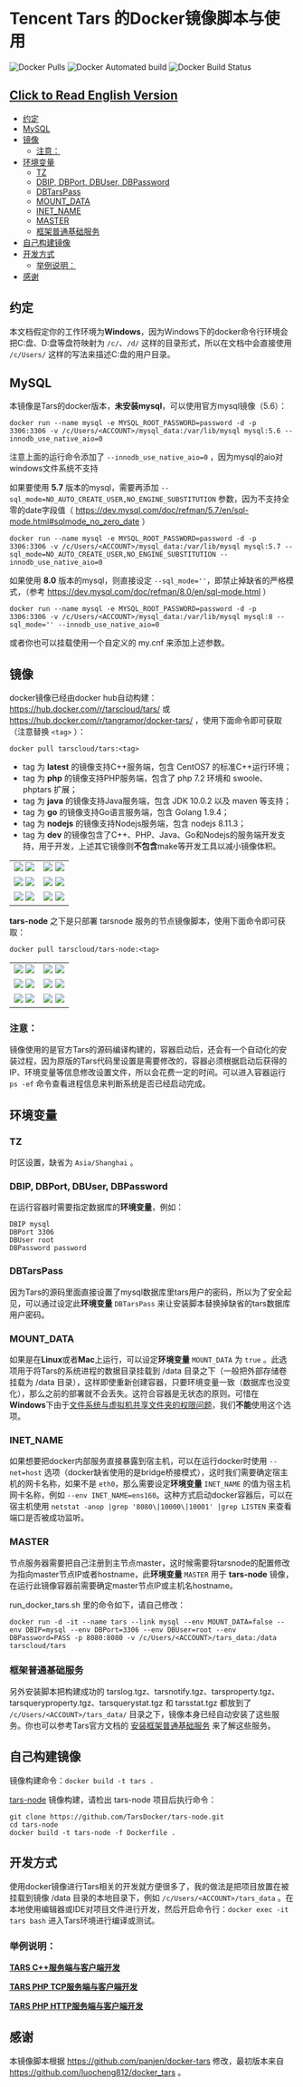 # Tencent Tars 的Docker镜像脚本与使用

![Docker Pulls](https://img.shields.io/docker/pulls/tarscloud/tars.svg) ![Docker Automated build](https://img.shields.io/docker/automated/tarscloud/tars.svg) ![Docker Build Status](https://img.shields.io/docker/build/tarscloud/tars.svg)

## [Click to Read English Version](https://github.com/tangramor/docker-tars/blob/master/docs/README_en.md)

* [约定](#约定)
* [MySQL](#mysql)
* [镜像](#镜像)
  * [注意：](#注意)
* [环境变量](#环境变量)
  * [TZ](#tz)
  * [DBIP, DBPort, DBUser, DBPassword](#dbip-dbport-dbuser-dbpassword)
  * [DBTarsPass](#dbtarspass)
  * [MOUNT_DATA](#mount_data)
  * [INET_NAME](#inet_name)
  * [MASTER](#master)
  * [框架普通基础服务](#框架普通基础服务)
* [自己构建镜像](#自己构建镜像)
* [开发方式](#开发方式)
  * [举例说明：](#举例说明)
* [感谢](#感谢)


约定
-----

本文档假定你的工作环境为**Windows**，因为Windows下的docker命令行环境会把C:盘、D:盘等盘符映射为 `/c/`、`/d/` 这样的目录形式，所以在文档中会直接使用 `/c/Users/` 这样的写法来描述C:盘的用户目录。


MySQL
-----

本镜像是Tars的docker版本，**未安装mysql**，可以使用官方mysql镜像（5.6）：
```
docker run --name mysql -e MYSQL_ROOT_PASSWORD=password -d -p 3306:3306 -v /c/Users/<ACCOUNT>/mysql_data:/var/lib/mysql mysql:5.6 --innodb_use_native_aio=0
```

注意上面的运行命令添加了 `--innodb_use_native_aio=0` ，因为mysql的aio对windows文件系统不支持


如果要使用 **5.7** 版本的mysql，需要再添加 `--sql_mode=NO_AUTO_CREATE_USER,NO_ENGINE_SUBSTITUTION` 参数，因为不支持全零的date字段值（ https://dev.mysql.com/doc/refman/5.7/en/sql-mode.html#sqlmode_no_zero_date ）
```
docker run --name mysql -e MYSQL_ROOT_PASSWORD=password -d -p 3306:3306 -v /c/Users/<ACCOUNT>/mysql_data:/var/lib/mysql mysql:5.7 --sql_mode=NO_AUTO_CREATE_USER,NO_ENGINE_SUBSTITUTION --innodb_use_native_aio=0
```


如果使用 **8.0** 版本的mysql，则直接设定 `--sql_mode=''`，即禁止掉缺省的严格模式，（参考 https://dev.mysql.com/doc/refman/8.0/en/sql-mode.html ）

```
docker run --name mysql -e MYSQL_ROOT_PASSWORD=password -d -p 3306:3306 -v /c/Users/<ACCOUNT>/mysql_data:/var/lib/mysql mysql:8 --sql_mode='' --innodb_use_native_aio=0
```

或者你也可以挂载使用一个自定义的 my.cnf 来添加上述参数。



镜像
----

docker镜像已经由docker hub自动构建：https://hub.docker.com/r/tarscloud/tars/ 或 https://hub.docker.com/r/tangramor/docker-tars/ ，使用下面命令即可获取（注意替换 `<tag>` ）：
```
docker pull tarscloud/tars:<tag>
```
* tag 为 **latest** 的镜像支持C++服务端，包含 CentOS7 的标准C++运行环境；
* tag 为 **php** 的镜像支持PHP服务端，包含了 php 7.2 环境和 swoole、phptars 扩展；
* tag 为 **java** 的镜像支持Java服务端，包含 JDK 10.0.2 以及 maven 等支持；
* tag 为 **go** 的镜像支持Go语言服务端，包含 Golang 1.9.4；
* tag 为 **nodejs** 的镜像支持Nodejs服务端，包含 nodejs 8.11.3；
* tag 为 **dev** 的镜像包含了C++、PHP、Java、Go和Nodejs的服务端开发支持，用于开发，上述其它镜像则**不包含**make等开发工具以减小镜像体积。

|            |            |
| ---------- | ---------- |
| [![](https://images.microbadger.com/badges/version/tarscloud/tars.svg)](https://microbadger.com/images/tarscloud/tars "Get your own version badge on microbadger.com") [![](https://images.microbadger.com/badges/image/tarscloud/tars.svg)](https://microbadger.com/images/tarscloud/tars "Get your own image badge on microbadger.com") | [![](https://images.microbadger.com/badges/version/tarscloud/tars:php.svg)](https://microbadger.com/images/tarscloud/tars:php "Get your own version badge on microbadger.com") [![](https://images.microbadger.com/badges/image/tarscloud/tars:php.svg)](https://microbadger.com/images/tarscloud/tars:php "Get your own image badge on microbadger.com") |
| [![](https://images.microbadger.com/badges/version/tarscloud/tars:nodejs.svg)](https://microbadger.com/images/tarscloud/tars:nodejs "Get your own version badge on microbadger.com") [![](https://images.microbadger.com/badges/image/tarscloud/tars:nodejs.svg)](https://microbadger.com/images/tarscloud/tars:nodejs "Get your own image badge on microbadger.com") | [![](https://images.microbadger.com/badges/version/tarscloud/tars:java.svg)](https://microbadger.com/images/tarscloud/tars:java "Get your own version badge on microbadger.com") [![](https://images.microbadger.com/badges/image/tarscloud/tars:java.svg)](https://microbadger.com/images/tarscloud/tars:java "Get your own image badge on microbadger.com") |
| [![](https://images.microbadger.com/badges/version/tarscloud/tars:go.svg)](https://microbadger.com/images/tarscloud/tars:go "Get your own version badge on microbadger.com") [![](https://images.microbadger.com/badges/image/tarscloud/tars:go.svg)](https://microbadger.com/images/tarscloud/tars:go "Get your own image badge on microbadger.com") | [![](https://images.microbadger.com/badges/version/tarscloud/tars:dev.svg)](https://microbadger.com/images/tarscloud/tars:dev "Get your own version badge on microbadger.com") [![](https://images.microbadger.com/badges/image/tarscloud/tars:dev.svg)](https://microbadger.com/images/tarscloud/tars:dev "Get your own image badge on microbadger.com")


**tars-node** 之下是只部署 tarsnode 服务的节点镜像脚本，使用下面命令即可获取：
```
docker pull tarscloud/tars-node:<tag>
```
|            |            |
| ---------- | ---------- |
| [![](https://images.microbadger.com/badges/version/tarscloud/tars-node.svg)](https://microbadger.com/images/tarscloud/tars-node "Get your own version badge on microbadger.com") [![](https://images.microbadger.com/badges/image/tarscloud/tars-node.svg)](https://microbadger.com/images/tarscloud/tars-node "Get your own image badge on microbadger.com") | [![](https://images.microbadger.com/badges/version/tarscloud/tars-node:php.svg)](https://microbadger.com/images/tarscloud/tars-node:php "Get your own version badge on microbadger.com") [![](https://images.microbadger.com/badges/image/tarscloud/tars-node:php.svg)](https://microbadger.com/images/tarscloud/tars-node:php "Get your own image badge on microbadger.com") |
| [![](https://images.microbadger.com/badges/version/tarscloud/tars-node:nodejs.svg)](https://microbadger.com/images/tarscloud/tars-node:nodejs "Get your own version badge on microbadger.com") [![](https://images.microbadger.com/badges/image/tarscloud/tars-node:nodejs.svg)](https://microbadger.com/images/tarscloud/tars-node:nodejs "Get your own image badge on microbadger.com") | [![](https://images.microbadger.com/badges/version/tarscloud/tars-node:java.svg)](https://microbadger.com/images/tarscloud/tars-node:java "Get your own version badge on microbadger.com") [![](https://images.microbadger.com/badges/image/tarscloud/tars-node:java.svg)](https://microbadger.com/images/tarscloud/tars-node:java "Get your own image badge on microbadger.com") |
| [![](https://images.microbadger.com/badges/version/tarscloud/tars-node:go.svg)](https://microbadger.com/images/tarscloud/tars-node:go "Get your own version badge on microbadger.com") [![](https://images.microbadger.com/badges/image/tarscloud/tars-node:go.svg)](https://microbadger.com/images/tarscloud/tars-node:go "Get your own image badge on microbadger.com") | [![](https://images.microbadger.com/badges/version/tarscloud/tars-node:dev.svg)](https://microbadger.com/images/tarscloud/tars-node:dev "Get your own version badge on microbadger.com") [![](https://images.microbadger.com/badges/image/tarscloud/tars-node:dev.svg)](https://microbadger.com/images/tarscloud/tars-node:dev "Get your own image badge on microbadger.com") |

### 注意：

镜像使用的是官方Tars的源码编译构建的，容器启动后，还会有一个自动化的安装过程，因为原版的Tars代码里设置是需要修改的，容器必须根据启动后获得的IP、环境变量等信息修改设置文件，所以会花费一定的时间。可以进入容器运行 `ps -ef` 命令查看进程信息来判断系统是否已经启动完成。


环境变量
--------
### TZ

时区设置，缺省为 `Asia/Shanghai` 。


### DBIP, DBPort, DBUser, DBPassword

在运行容器时需要指定数据库的**环境变量**，例如：
```
DBIP mysql
DBPort 3306
DBUser root
DBPassword password
```


### DBTarsPass

因为Tars的源码里面直接设置了mysql数据库里tars用户的密码，所以为了安全起见，可以通过设定此**环境变量** `DBTarsPass` 来让安装脚本替换掉缺省的tars数据库用户密码。


### MOUNT_DATA

如果是在**Linux**或者**Mac**上运行，可以设定**环境变量** `MOUNT_DATA` 为 `true` 。此选项用于将Tars的系统进程的数据目录挂载到 /data 目录之下（一般把外部存储卷挂载为 /data 目录），这样即使重新创建容器，只要环境变量一致（数据库也没变化），那么之前的部署就不会丢失。这符合容器是无状态的原则。可惜在**Windows**下由于[文件系统与虚拟机共享文件夹的权限问题](https://discuss.elastic.co/t/filebeat-docker-running-on-windows-not-allowing-application-to-rotate-the-log/89616/11)，我们**不能**使用这个选项。


### INET_NAME
如果想要把docker内部服务直接暴露到宿主机，可以在运行docker时使用 `--net=host` 选项（docker缺省使用的是bridge桥接模式），这时我们需要确定宿主机的网卡名称，如果不是 `eth0`，那么需要设定**环境变量** `INET_NAME` 的值为宿主机网卡名称，例如 `--env INET_NAME=ens160`。这种方式启动docker容器后，可以在宿主机使用 `netstat -anop |grep '8080\|10000\|10001' |grep LISTEN` 来查看端口是否被成功监听。


### MASTER
节点服务器需要把自己注册到主节点master，这时候需要将tarsnode的配置修改为指向master节点IP或者hostname，此**环境变量** `MASTER` 用于 **tars-node** 镜像，在运行此镜像容器前需要确定master节点IP或主机名hostname。


run_docker_tars.sh 里的命令如下，请自己修改：
```
docker run -d -it --name tars --link mysql --env MOUNT_DATA=false --env DBIP=mysql --env DBPort=3306 --env DBUser=root --env DBPassword=PASS -p 8080:8080 -v /c/Users/<ACCOUNT>/tars_data:/data tarscloud/tars
```

### 框架普通基础服务
另外安装脚本把构建成功的 tarslog.tgz、tarsnotify.tgz、tarsproperty.tgz、tarsqueryproperty.tgz、tarsquerystat.tgz 和 tarsstat.tgz 都放到了 `/c/Users/<ACCOUNT>/tars_data/` 目录之下，镜像本身已经自动安装了这些服务。你也可以参考Tars官方文档的 [安装框架普通基础服务](https://github.com/TarsCloud/Tars/blob/master/Install.zh.md#44-%E5%AE%89%E8%A3%85%E6%A1%86%E6%9E%B6%E6%99%AE%E9%80%9A%E5%9F%BA%E7%A1%80%E6%9C%8D%E5%8A%A1) 来了解这些服务。



自己构建镜像 
-------------

镜像构建命令：`docker build -t tars .`


[tars-node](https://github.com/TarsDocker/tars-node) 镜像构建，请检出 tars-node 项目后执行命令：

```
git clone https://github.com/TarsDocker/tars-node.git
cd tars-node
docker build -t tars-node -f Dockerfile .
```


开发方式
--------
使用docker镜像进行Tars相关的开发就方便很多了，我的做法是把项目放置在被挂载到镜像 /data 目录的本地目录下，例如 `/c/Users/<ACCOUNT>/tars_data` 。在本地使用编辑器或IDE对项目文件进行开发，然后开启命令行：`docker exec -it tars bash` 进入Tars环境进行编译或测试。

### 举例说明：

**[TARS C++服务端与客户端开发](https://github.com/tangramor/docker-tars/wiki/TARS-CPP--%E6%9C%8D%E5%8A%A1%E7%AB%AF%E4%B8%8E%E5%AE%A2%E6%88%B7%E7%AB%AF%E5%BC%80%E5%8F%91)**

**[TARS PHP TCP服务端与客户端开发](https://github.com/tangramor/docker-tars/wiki/TARS-PHP-TCP%E6%9C%8D%E5%8A%A1%E7%AB%AF%E4%B8%8E%E5%AE%A2%E6%88%B7%E7%AB%AF%E5%BC%80%E5%8F%91)**

**[TARS PHP HTTP服务端与客户端开发](https://github.com/tangramor/docker-tars/wiki/TARS-PHP-HTTP%E6%9C%8D%E5%8A%A1%E7%AB%AF%E4%B8%8E%E5%AE%A2%E6%88%B7%E7%AB%AF%E5%BC%80%E5%8F%91)**



感谢
------

本镜像脚本根据 https://github.com/panjen/docker-tars 修改，最初版本来自 https://github.com/luocheng812/docker_tars 。



